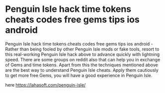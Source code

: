 # Penguin Isle hack time tokens cheats codes free gems tips ios android

Penguin Isle hack time tokens cheats codes free gems tips ios android - Rather than being fooled by other Penguin Isle mods or fake tools, resort to this real-working Penguin Isle hack above to advance quickly with lightning speed. There are some groups on reddit also that can help you in exchange of Gems and time tokens. Apart from this the techniques mentioned above are the best way to understand Penguin Isle cheats. Apply them cautiously to get more free Gems, you will have a good experience in Penguin Isle.

here https://lahasoft.com/penguin-isle/

